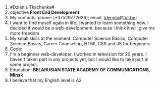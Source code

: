 1. #Dzianis Tkachenka#
1. objective **Front End Development**
1. My сontacts: phone: [+37529772636]; email: [denyto@tut.by]
1. I want to find myself again in life. I wanted to learn something new. I decided it would be a web-development. because I think it will give me more freedom
1. My small skills at the moment: Computer Science Basics, Computer Science Basics, Career Counseling, HTML CSS and JS for beginners
1. Code:
1. I'm a beginner web-developer. I worked in television for 20 years. I haven't taken part in any projects yet, but I would like to take part in some project.
1. Education: **BELARUSIAN STATE ACADEMY OF COMMUNICATIONS, Minsk**
1. I believe that my English level is A2
